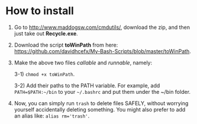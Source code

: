 # How to install #

1. Go to http://www.maddogsw.com/cmdutils/, download the zip, and then just take out **Recycle.exe**.

2. Download the script **toWinPath** from here: https://github.com/davidhcefx/My-Bash-Scripts/blob/master/toWinPath.

3. Make the above two files *callable* and *runnable*, namely:

	3-1) `chmod +x toWinPath`.

	3-2) Add their paths to the PATH variable. For example, add `PATH=$PATH:~/bin` to your `~/.bashrc` and put them under the ~/bin folder.

4. Now, you can simply run `trash` to delete files SAFELY, without worrying yourself accidentally deleting something. You might also prefer to add an alias like: `alias rm='trash'`.
